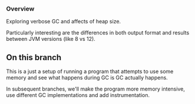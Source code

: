 ### Overview

Exploring verbose GC and affects of heap size.

Particularly interesting are the differences in both output format and results between JVM versions (like 8 vs 12).

## On this branch

This is a just a setup of running a program that attempts to use some memory and see what happens during GC is GC actually happens.

In subsequent branches, we'll make the program more memory intensive, use different GC implementations and add instrumentation.  



